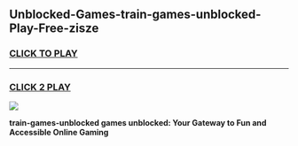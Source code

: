 
## Unblocked-Games-train-games-unblocked-Play-Free-zisze
<h3>
<a href="https://premium76.site?title=train-games-unblocked&ref=17A">CLICK TO PLAY</a></h3>
<hr>

<h3>
<a href="https://premium76.site?title=train-games-unblocked&ref=17A">CLICK 2 PLAY</a>
  
</h3>

<a href="https://premium76.site?title=train-games-unblocked&ref=17A"><img src="https://clearcache.store/games.png"></a>


**train-games-unblocked games unblocked: Your Gateway to Fun and Accessible Online Gaming**
